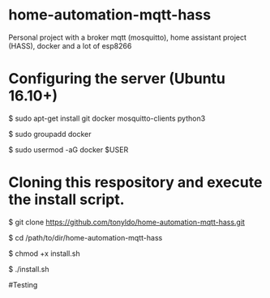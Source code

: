 # home-automation-mqtt-hass
Personal project with a broker mqtt (mosquitto), home assistant project (HASS), docker and a lot of esp8266

# Configuring the server (Ubuntu 16.10+) 

$ sudo apt-get install git docker mosquitto-clients python3 

$ sudo groupadd docker

$ sudo usermod -aG docker $USER

# Cloning this respository and execute the install script.

$ git clone https://github.com/tonyldo/home-automation-mqtt-hass.git

$ cd /path/to/dir/home-automation-mqtt-hass

$ chmod +x install.sh

$ ./install.sh

#Testing
